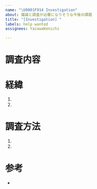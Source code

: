 ```yaml
---
name: "\U0001F914 Investigation"
about: 議論と調査が必要になりそうな今後の課題
title: "[Investigation] "
labels: help wanted
assignees: YazawaKenichi

---
```


# 調査内容

# 経緯
1. 
2. 
# 調査方法
1. 
2. 
# 参考
-
